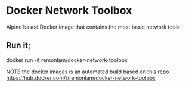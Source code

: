 # Docker Network Toolbox
Alpine based Docker image that contains the most basic network tools

## Run it;
docker run -it remonlam/docker-network-toolbox

NOTE the docker images is an automated build based on this repo
https://hub.docker.com/r/remonlam/docker-network-toolbox
